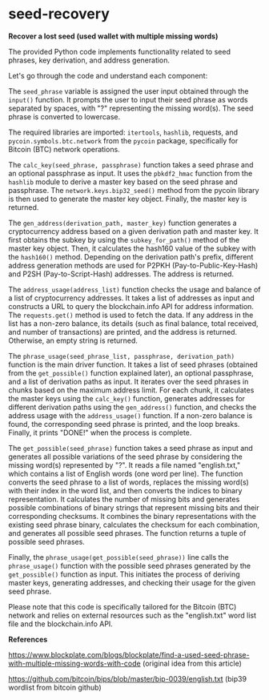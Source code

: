 # seed-recovery
**Recover a lost seed (used wallet with multiple missing words)**

The provided Python code implements functionality related to seed phrases, key derivation, and address generation.

Let's go through the code and understand each component:

The `seed_phrase` variable is assigned the user input obtained through the `input()` function. It prompts the user to input their seed phrase as words separated by spaces, with "?" representing the missing word(s). The seed phrase is converted to lowercase.

The required libraries are imported: `itertools`, `hashlib`, requests, and `pycoin.symbols.btc.network` from the `pycoin` package, specifically for Bitcoin (BTC) network operations.

The `calc_key(seed_phrase, passphrase)` function takes a seed phrase and an optional passphrase as input. It uses the `pbkdf2_hmac` function from the `hashlib` module to derive a master key based on the seed phrase and passphrase. The `network.keys.bip32_seed()` method from the pycoin library is then used to generate the master key object. Finally, the master key is returned.

The `gen_address(derivation_path, master_key)` function generates a cryptocurrency address based on a given derivation path and master key. It first obtains the subkey by using the `subkey_for_path()` method of the master key object. Then, it calculates the hash160 value of the subkey with the `hash160()` method. Depending on the derivation path's prefix, different address generation methods are used for P2PKH (Pay-to-Public-Key-Hash) and P2SH (Pay-to-Script-Hash) addresses. The address is returned.

The `address_usage(address_list)` function checks the usage and balance of a list of cryptocurrency addresses. It takes a list of addresses as input and constructs a URL to query the blockchain.info API for address information. The `requests.get()` method is used to fetch the data. If any address in the list has a non-zero balance, its details (such as final balance, total received, and number of transactions) are printed, and the address is returned. Otherwise, an empty string is returned.

The `phrase_usage(seed_phrase_list, passphrase, derivation_path)` function is the main driver function. It takes a list of seed phrases (obtained from the `get_possible()` function explained later), an optional passphrase, and a list of derivation paths as input. It iterates over the seed phrases in chunks based on the maximum address limit. For each chunk, it calculates the master keys using the `calc_key()` function, generates addresses for different derivation paths using the `gen_address()` function, and checks the address usage with the `address_usage()` function. If a non-zero balance is found, the corresponding seed phrase is printed, and the loop breaks. Finally, it prints "DONE!" when the process is complete.

The `get_possible(seed_phrase)` function takes a seed phrase as input and generates all possible variations of the seed phrase by considering the missing word(s) represented by "?". It reads a file named "english.txt," which contains a list of English words (one word per line). The function converts the seed phrase to a list of words, replaces the missing word(s) with their index in the word list, and then converts the indices to binary representation. It calculates the number of missing bits and generates possible combinations of binary strings that represent missing bits and their corresponding checksums. It combines the binary representations with the existing seed phrase binary, calculates the checksum for each combination, and generates all possible seed phrases. The function returns a tuple of possible seed phrases.

Finally, the `phrase_usage(get_possible(seed_phrase))` line calls the `phrase_usage()` function with the possible seed phrases generated by the `get_possible()` function as input. This initiates the process of deriving master keys, generating addresses, and checking their usage for the given seed phrase.

Please note that this code is specifically tailored for the Bitcoin (BTC) network and relies on external resources such as the "english.txt" word list file and the blockchain.info API.


**References**

https://www.blockplate.com/blogs/blockplate/find-a-used-seed-phrase-with-multiple-missing-words-with-code (original idea from this article)

https://github.com/bitcoin/bips/blob/master/bip-0039/english.txt (bip39 wordlist from bitcoin github)

